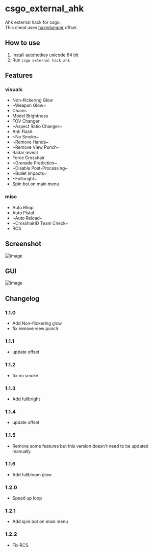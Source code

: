 # csgo_external_ahk
Ahk external hack for csgo. <br>
This cheat uses [hazedumper](https://github.com/frk1/hazedumper) offset.

## How to use
1. Install autohotkey unicode 64 bit
2. Run `csgo external hack.ahk`

## Features

### visuals
* Non-flickering Glow
* ~Weapon Glow~
* Chams
* Model Brightness
* FOV Changer
* ~Aspect Ratio Changer~
* Anti Flash
* ~No Smoke~
* ~Remove Hands~
* ~Remove View Punch~
* Radar reveal
* Force Crosshair
* ~Grenade Prediction~
* ~Disable Post-Processing~
* ~Bullet Impacts~
* ~Fullbright~
* Spin bot on main menu

### misc
* Auto Bhop
* Auto Pistol
* ~Auto Reload~
* ~CrosshairID Team Check~
* RCS

## Screenshot
![image](https://github.com/worse-666/csgo_external_ahk_hack/blob/main/screen%20shot.png)

## GUI
![image](https://github.com/worse-666/csgo_external_ahk_hack/blob/main/setting%20gui_.png)

## Changelog
### 1.1.0
* Add Non-flickering glow
* fix remove view punch

### 1.1.1
* update offset

### 1.1.2
* fix no smoke

### 1.1.3
* Add fullbright

### 1.1.4
* update offset

### 1.1.5
* Remove some features but this version doesn't need to be updated manually.

### 1.1.6
* Add fullbloom glow

### 1.2.0
* Speed up loop

### 1.2.1
* Add spin bot on main menu

### 1.2.2
* Fix RCS



